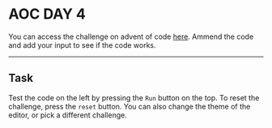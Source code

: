 # AOC DAY 4

You can access the challenge on advent of code [here](https://adventofcode.com/2022/day/4). Ammend the code and add your input to see if the code works.

---

## Task

Test the code on the left by pressing the `Run` button on the top. To reset the challenge, press the `reset` button. You can also change the theme of the editor, or pick a different challenge.